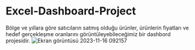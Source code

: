 # Excel-Dashboard-Project
 Bölge ve yıllara göre satıcıların satmış olduğu ürünler, ürünlerin fiyatları ve hedef gerçekleşme oranlarını görüntüleyebileceğimiz bir dashbord projesidir.
![Ekran görüntüsü 2023-11-16 092157](https://github.com/selinbayatli/Excel-Dashboard-Project/assets/60511370/c13b2002-003a-4eb3-823e-107c9dced04c)
